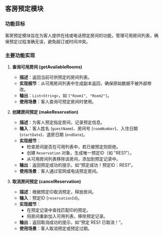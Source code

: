 ## 客房预定模块

### 功能目标
客房预定模块旨在为客人提供在线或电话预定房间的功能，管理可用房间列表，确保预定过程准确无误，避免超订或时间冲突。

### 主要功能实现
1. **查询可用房间 (getAvailableRooms)**  
   - **描述**：返回当前可供预定的房间列表。  
   - **实现细节**：从可用房间列表中生成副本返回，确保原始数据不被外部修改。  
   - **输出**：`List<String>`，如 `["Room1", "Room2"]`。  
   - **使用场景**：客人查询可预定房间时使用。

2. **创建房间预定 (makeReservation)**  
   - **描述**：为客人预定指定房间，记录预定信息。  
   - **输入**：客人姓名 (`guestName`)、房间号 (`roomNumber`)、入住日期 (`startDate`)、退房日期 (`endDate`)。  
   - **实现细节**：  
     - 检查房间是否在可用列表中，若已被预定则拒绝。  
     - 创建 `Reservation` 对象，生成唯一预定ID（如 "RES1"）。  
     - 从可用房间列表移除该房间，添加到预定记录中。  
   - **输出**：返回预定成功的提示，如“预定成功！预定ID：RES1”。  
   - **使用场景**：客人通过官网或电话预定房间。

3. **取消房间预定 (cancelReservation)**  
   - **描述**：根据预定ID取消预定，释放房间。  
   - **输入**：预定ID (`reservationId`)。  
   - **实现细节**：  
     - 在预定记录中查找匹配ID的预定。  
     - 将房间重新加入可用列表，移除预定记录。  
   - **输出**：返回取消成功的提示，如“预定 RES1 已取消！”。  
   - **使用场景**：客人取消预定或预定过期。
